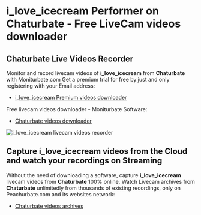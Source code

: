 # i_love_icecream Performer on Chaturbate - Free LiveCam videos downloader

## Chaturbate Live Videos Recorder

Monitor and record livecam videos of **i_love_icecream** from **Chaturbate** with Moniturbate.com
Get a premium trial for free by just and only registering with your Email address:
* [i_love_icecream Premium videos downloader](https://moniturbate.com/request-demo-licence-key.html)

Free livecam videos downloader - Moniturbate Software:
* [Chaturbate videos downloader](https://moniturbate.com/moniturbate-download-software.html)

![i_love_icecream livecam videos recorder](https://peachurnet.com/templates/moniturbate-software.png)


## Capture i_love_icecream videos from the Cloud and watch your recordings on Streaming

Without the need of downloading a software, capture **i_love_icecream** livecam videos from **Chaturbate** 100% online.
Watch Livecam archives from **Chaturbate** unlimitedly from thousands of existing recordings, only on Peachurbate.com and its websites network:
* [Chaturbate videos archives](https://peachurnet.com/)